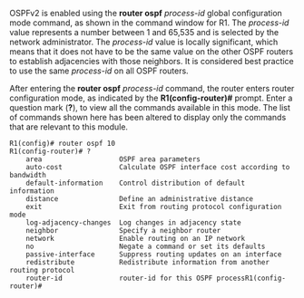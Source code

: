 OSPFv2 is enabled using the **router ospf** _process-id_ global configuration mode command, as shown in the command window for R1. The _process-id_ value represents a number between 1 and 65,535 and is selected by the network administrator. The _process-id_ value is locally significant, which means that it does not have to be the same value on the other OSPF routers to establish adjacencies with those neighbors. It is considered best practice to use the same _process-id_ on all OSPF routers.

After entering the **router ospf** _process-id_ command, the router enters router configuration mode, as indicated by the **R1(config-router)#** prompt. Enter a question mark (**?**), to view all the commands available in this mode. The list of commands shown here has been altered to display only the commands that are relevant to this module.

```terminal
R1(config)# router ospf 10
R1(config-router)# ?
	area                   OSPF area parameters  
	auto-cost              Calculate OSPF interface cost according to bandwidth  
	default-information    Control distribution of default information  
	distance               Define an administrative distance  
	exit                   Exit from routing protocol configuration mode  
	log-adjacency-changes  Log changes in adjacency state  
	neighbor               Specify a neighbor router  
	network                Enable routing on an IP network  
	no                     Negate a command or set its defaults  
	passive-interface      Suppress routing updates on an interface  
	redistribute           Redistribute information from another routing protocol  
	router-id              router-id for this OSPF processR1(config-router)#
```
